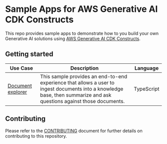 # Sample Apps for AWS Generative AI CDK Constructs

This repo provides sample apps to demonstrate how to you build your own Generative AI solutions using [AWS Generative AI CDK Constructs](https://github.com/awslabs/generative-ai-cdk-constructs).

## Getting started

|Use Case|Description|Language|
|-|-|-|
|[Document explorer](samples/document_explorer/)|This sample provides an end-to-end experience that allows a user to ingest documents into a knowledge base, then summarize and ask questions against those documents.|TypeScript|

## Contributing

Please refer to the [CONTRIBUTING](CONTRIBUTING.md) document for further details on contributing to this repository.
